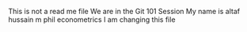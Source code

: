 This is not a read me file
We are in the Git 101 Session
My name is altaf hussain m phil econometrics
I am changing this file
